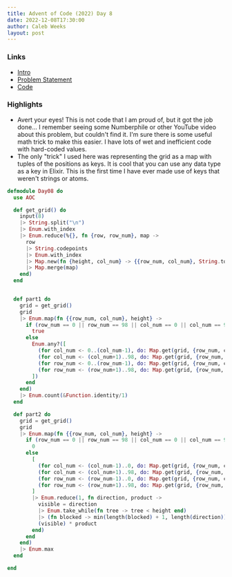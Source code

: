 ```yaml
---
title: Advent of Code (2022) Day 8
date: 2022-12-08T17:30:00
author: Caleb Weeks
layout: post
---
```


### Links

- [Intro](https://sethcalebweeks.com/advent-of-code-2022-in-elixir/)
- [Problem Statement](https://adventofcode.com/2022/day/8)
- [Code](https://github.com/sethcalebweeks/advent-of-code-2022/blob/main/lib/Day08.ex)

### Highlights

- Avert your eyes! This is not code that I am proud of, but it got the job done... I remember seeing some Numberphile or other YouTube video about this problem, but couldn't find it. I'm sure there is some useful math trick to make this easier. I have lots of wet and inefficient code with hard-coded values.
- The only "trick" I used here was representing the grid as a map with tuples of the positions as keys. It is cool that you can use any data type as a key in Elixir. This is the first time I have ever made use of keys that weren't strings or atoms.

```elixir
defmodule Day08 do
  use AOC

  def get_grid() do
    input(8)
    |> String.split("\n")
    |> Enum.with_index
    |> Enum.reduce(%{}, fn {row, row_num}, map ->
      row
      |> String.codepoints
      |> Enum.with_index
      |> Map.new(fn {height, col_num} -> {{row_num, col_num}, String.to_integer(height)} end)
      |> Map.merge(map)
    end)
  end


  def part1 do
    grid = get_grid()
    grid
    |> Enum.map(fn {{row_num, col_num}, height} ->
      if (row_num == 0 || row_num == 98 || col_num == 0 || col_num == 98) do
        true
      else
        Enum.any?([
          (for col_num <- 0..(col_num-1), do: Map.get(grid, {row_num, col_num}) < height) |> Enum.all?,
          (for col_num <- (col_num+1)..98, do: Map.get(grid, {row_num, col_num}) < height) |> Enum.all?,
          (for row_num <- 0..(row_num-1), do: Map.get(grid, {row_num, col_num}) < height) |> Enum.all?,
          (for row_num <- (row_num+1)..98, do: Map.get(grid, {row_num, col_num}) < height) |> Enum.all?,
        ])
      end
    end)
    |> Enum.count(&Function.identity/1)
  end

  def part2 do
    grid = get_grid()
    grid
    |> Enum.map(fn {{row_num, col_num}, height} ->
      if (row_num == 0 || row_num == 98 || col_num == 0 || col_num == 98) do
        0
      else
        [
          (for col_num <- (col_num-1)..0, do: Map.get(grid, {row_num, col_num})),
          (for col_num <- (col_num+1)..98, do: Map.get(grid, {row_num, col_num})),
          (for row_num <- (row_num-1)..0, do: Map.get(grid, {row_num, col_num})),
          (for row_num <- (row_num+1)..98, do: Map.get(grid, {row_num, col_num})),
        ]
        |> Enum.reduce(1, fn direction, product ->
          visible = direction
          |> Enum.take_while(fn tree -> tree < height end)
          |> (fn blocked -> min(length(blocked) + 1, length(direction)) end).()
          (visible) * product
        end)
      end
    end)
    |> Enum.max
  end

end
```
